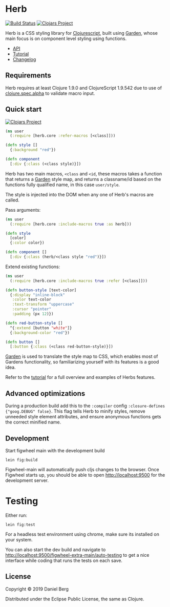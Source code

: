 # Herb
[![Build Status](https://travis-ci.org/roosta/herb.svg?branch=master)](https://travis-ci.org/roosta/herb)
[![Clojars Project](https://img.shields.io/clojars/v/herb.svg)](https://clojars.org/herb)

Herb is a CSS styling library for [Clojurescript](https://clojurescript.org/), built using [Garden](https://github.com/noprompt/garden), whose main focus is on component level styling using functions.

- [API](https://roosta.github.io/herb/)
- [Tutorial](http://herb.roosta.sh/)
- [Changelog](https://github.com/roosta/herb/blob/master/CHANGELOG.md)

## Requirements
Herb requires at least Clojure 1.9.0 and ClojureScript 1.9.542 due to use of [clojure.spec.alpha](https://cljs.github.io/api/cljs.spec.alpha/) to validate macro input.

## Quick start
[![Clojars Project](http://clojars.org/herb/latest-version.svg)](http://clojars.org/herb)

```clojure
(ns user
  (:require [herb.core :refer-macros [<class]]))

(defn style []
  {:background "red"})

(defn component
  [:div {:class (<class style)}])
```

Herb has two main macros, `<class` and `<id`, these macros takes a function that returns a [Garden](https://github.com/noprompt/garden) style map, and returns a classname/id based on the functions fully qualified name, in this case `user/style`.

The style is injected into the DOM when any one of Herb's macros are called.


Pass arguments:

```clojure
(ns user
  (:require [herb.core :include-macros true :as herb]))

(defn style
  [color]
  {:color color})

(defn component []
  [:div {:class (herb/<class style "red")}])
```

Extend existing functions:

```clojure
(ns user
  (:require [herb.core :include-macros true :refer [<class]]))

(defn button-style [text-color]
  {:display "inline-block"
   :color text-color
   :text-transform "uppercase"
   :cursor "pointer"
   :padding (px 12)})

(defn red-button-style []
  ^{:extend [button "white"]}
  {:background-color "red"})

(defn button []
  [:button {:class (<class red-button-style)}])
```


[Garden](https://github.com/noprompt/garden) is used to translate the style map to CSS, which enables most of Gardens functionality, so familiarizing yourself with its features is a good idea.

Refer to the [tutorial](http://herb.roosta.sh/) for a full overview and examples of Herbs features.

## Advanced optimizations
During a production build add this to the `:compiler` config  `:closure-defines {"goog.DEBUG" false}`. This flag tells Herb to minify styles, remove unneeded style element attributes, and ensure anonymous functions gets the correct minified name.

## Development
Start figwheel main with the development build

```shell
lein fig:build
```

Figwheel-main will automatically push cljs changes to the browser. Once Figwheel
starts up, you should be able to open <http://localhost:9500> for the
development server.


# Testing

Either run:

```shell
lein fig:test
```

For a headless test environment using chrome, make sure its
installed on your system.

You can also start the dev build and navigate to
[http://localhost:9500/figwheel-extra-main/auto-testing](http://localhost:9500/figwheel-extra-main/auto-testing)
to get a nice interface while coding that runs the tests on each save.

## License

Copyright © 2019 Daniel Berg

Distributed under the Eclipse Public License, the same as Clojure.
